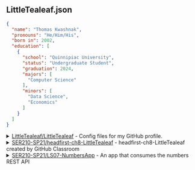 <h2>LittleTealeaf.json</h2>

```json
{
  "name": "Thomas Kwashnak",
  "pronouns": "He/Him/His",
  "born in": 2002,
  "education": [
    {
      "school": "Quinnipiac University",
      "status": "Undergraduate Student",
      "graduation": 2024,
      "majors": [
        "Computer Science"
      ],
      "minors": [
        "Data Science",
        "Economics"
      ]
    }
  ]
}
```
<details><summary><a href="https://github.com/LittleTealeaf/LittleTealeaf">LittleTealeaf/LittleTealeaf</a> - Config files for my GitHub profile.</summary><ul><li><code>python</code> <a href="https://github.com/LittleTealeaf/LittleTealeaf/commit/e33e2882030e1a339fb651718ab7f4eebdc40f91">#e33e288</a> - using api keys now</li><li><code>python</code> <a href="https://github.com/LittleTealeaf/LittleTealeaf/commit/4ef318954447e76f27c4d7af4a847233d6d794e9">#4ef3189</a> - added "html" infront of each html method</li><li><code>python</code> <a href="https://github.com/LittleTealeaf/LittleTealeaf/commit/f9ef5f0bc7c9a822ccc95286fd0480e4869b1c58">#f9ef5f0</a> - renamed methods</li><li><code>python</code> <a href="https://github.com/LittleTealeaf/LittleTealeaf/commit/5fd83480996322c5711a90a99d1ae8f700cb3952">#5fd8348</a> - Education is now in a list</li><li><code>python</code> <a href="https://github.com/LittleTealeaf/LittleTealeaf/commit/2aaa0a143ffccf4ede02fe3cb400221f7feb8810">#2aaa0a1</a> - Checking look on github</li><li><code>python</code> <a href="https://github.com/LittleTealeaf/LittleTealeaf/commit/b018cb7cf0fd967bf3637128144b4d66d35a3307">#b018cb7</a> - New layout?</li><li><code>python</code> <a href="https://github.com/LittleTealeaf/LittleTealeaf/commit/c75846f80f4fc0eff24e609ee6d894a2dadb6411">#c75846f</a> - Added json_block() method</li><li><code>python</code> <a href="https://github.com/LittleTealeaf/LittleTealeaf/commit/e310a44a0d30ade16e356bb71247271fb41a9889">#e310a44</a> - Updated README_TEMPLATE.md</li><li><code>python</code> <a href="https://github.com/LittleTealeaf/LittleTealeaf/commit/00627b666367f9af54e167925e3012dd93c01df4">#00627b6</a> - Added to content.json</li><li><code>python</code> <a href="https://github.com/LittleTealeaf/LittleTealeaf/commit/3622ef3eab4bdf3e72d8746484573a579573fd1e">#3622ef3</a> - Test didn't work</li><li><code>python</code> <a href="https://github.com/LittleTealeaf/LittleTealeaf/commit/366cc0327085909d297f8ed6e6fe8099d575d3da">#366cc03</a> - Testing HTML</li><li><code>python</code> <a href="https://github.com/LittleTealeaf/LittleTealeaf/commit/42a4ca8900b555b1fe692fbd5ab8bfb0deee690b">#42a4ca8</a> - Try putting the entire project in code</li><li><code>python</code> <a href="https://github.com/LittleTealeaf/LittleTealeaf/commit/93e6c7b6a6676e9d58acd64cfff114337a4dd92d">#93e6c7b</a> - Continued work on README_TEMPLATE</li><li><code>python</code> <a href="https://github.com/LittleTealeaf/LittleTealeaf/commit/09cc01a380d288e30f0cc0d6dfad937c14506efc">#09cc01a</a> - Additional Work</li><li><code>python</code> <a href="https://github.com/LittleTealeaf/LittleTealeaf/commit/cd634382f0ba44fa4a4175e971b745220e8df5e6">#cd63438</a> - Added skills to template</li><li><code>python</code> <a href="https://github.com/LittleTealeaf/LittleTealeaf/commit/2d9db928fa06b248a45eff5030531e246e4f4f0f">#2d9db92</a> - Started working on rough template</li><li><code>python</code> <a href="https://github.com/LittleTealeaf/LittleTealeaf/commit/213769b6a665a9de4f29a3260c1475e68106eeac">#213769b</a> - renamed recent header</li><li><code>python</code> <a href="https://github.com/LittleTealeaf/LittleTealeaf/commit/98307720c803e05cb620fba3e4723d06e867cc66">#9830772</a> - changes</li><li><code>python</code> <a href="https://github.com/LittleTealeaf/LittleTealeaf/commit/21f0fa12272000e3c35349da104cc28dae4a23d6">#21f0fa1</a> - Added Followers and Following</li><li><code>python</code> <a href="https://github.com/LittleTealeaf/LittleTealeaf/commit/fdd8e031e8d1d7d4b09acf8e72dc4374bcf3eee9">#fdd8e03</a> - Incorporated tags into more of the script</li><li><code>python</code> <a href="https://github.com/LittleTealeaf/LittleTealeaf/commit/babac74557c45bd1035761fb4ed4cfaef97e2a4c">#babac74</a> - Updated formatting for recent repositories</li><li><code>python</code> <a href="https://github.com/LittleTealeaf/LittleTealeaf/commit/a5ddc7293a93e8764462905a75b0a6e31697f681">#a5ddc72</a> - Added recent activity to print_readme()</li><li><code>python</code> <a href="https://github.com/LittleTealeaf/LittleTealeaf/commit/ebcabf7467459b26f7235b3c13d813758d765fc8">#ebcabf7</a> - recent activity update</li><li><code>python</code> <a href="https://github.com/LittleTealeaf/LittleTealeaf/commit/2fadf881bf53569b82ea007ce41b8bf65bd27852">#2fadf88</a> - Updated Recent Activity</li></ul></details><details><summary><a href="https://github.com/SER210-SP21/headfirst-ch8-LittleTealeaf">SER210-SP21/headfirst-ch8-LittleTealeaf</a> - headfirst-ch8-LittleTealeaf created by GitHub Classroom</summary><ul><li><code>main</code> <a href="https://github.com/SER210-SP21/headfirst-ch8-LittleTealeaf/commit/c6ca8689c5312a65c1d6f8a373a9e5e3c6f8b995">#c6ca868</a> - Uploaded Second Screenshot</li><li><code>main</code> <a href="https://github.com/SER210-SP21/headfirst-ch8-LittleTealeaf/commit/256f9826e21c3365e8f40aa8ff9e31b65a62fc3e">#256f982</a> - Uploaded Screenshot</li><li><code>main</code> <a href="https://github.com/SER210-SP21/headfirst-ch8-LittleTealeaf/commit/975699f5b21ffccdab3d1ea1acd62085f9e8e978">#975699f</a> - Chapter Demo, Adding files I forgot</li><li><code>main</code> <a href="https://github.com/SER210-SP21/headfirst-ch8-LittleTealeaf/commit/709ddb9393d7a0efc842720c9e9a1a960e6bbd51">#709ddb9</a> - Chapter Demo</li></ul></details><details><summary><a href="https://github.com/SER210-SP21/LS07-NumbersApp">SER210-SP21/LS07-NumbersApp</a> - An app that consumes the numbers REST API</summary><ul><li>Created Fork <a href="https://github.com/LittleTealeaf/LS07-NumbersApp">LittleTealeaf/LS07-NumbersApp</a></li></ul></details>
